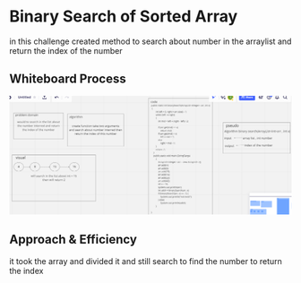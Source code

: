 # Binary Search of Sorted Array
<!-- Description of the challenge -->
in this challenge created method to search about number in the arraylist and return the index of the number

## Whiteboard Process
<!-- Embedded whiteboard image -->
![](./challenge3.PNG)

## Approach & Efficiency
<!-- What approach did you take? Discuss Why. What is the Big O space/time for this approach? -->
it took the array and divided it and still search to find the number to return the index